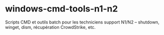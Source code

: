 # windows-cmd-tools-n1-n2
Scripts CMD et outils batch pour les techniciens support N1/N2 – shutdown, winget, dism, récupération CrowdStrike, etc.
